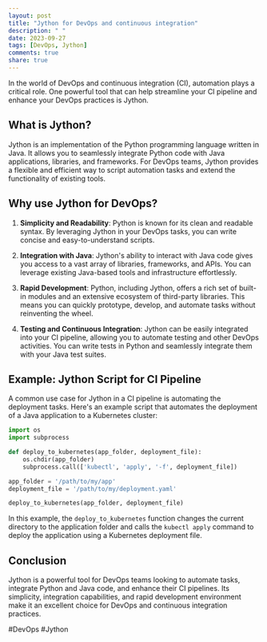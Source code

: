 ```yaml
---
layout: post
title: "Jython for DevOps and continuous integration"
description: " "
date: 2023-09-27
tags: [DevOps, Jython]
comments: true
share: true
---
```


In the world of DevOps and continuous integration (CI), automation plays a critical role. One powerful tool that can help streamline your CI pipeline and enhance your DevOps practices is Jython.

## What is Jython?

Jython is an implementation of the Python programming language written in Java. It allows you to seamlessly integrate Python code with Java applications, libraries, and frameworks. For DevOps teams, Jython provides a flexible and efficient way to script automation tasks and extend the functionality of existing tools.

## Why use Jython for DevOps?

1. **Simplicity and Readability**: Python is known for its clean and readable syntax. By leveraging Jython in your DevOps tasks, you can write concise and easy-to-understand scripts.

2. **Integration with Java**: Jython's ability to interact with Java code gives you access to a vast array of libraries, frameworks, and APIs. You can leverage existing Java-based tools and infrastructure effortlessly.

3. **Rapid Development**: Python, including Jython, offers a rich set of built-in modules and an extensive ecosystem of third-party libraries. This means you can quickly prototype, develop, and automate tasks without reinventing the wheel.

4. **Testing and Continuous Integration**: Jython can be easily integrated into your CI pipeline, allowing you to automate testing and other DevOps activities. You can write tests in Python and seamlessly integrate them with your Java test suites.

## Example: Jython Script for CI Pipeline

A common use case for Jython in a CI pipeline is automating the deployment tasks. Here's an example script that automates the deployment of a Java application to a Kubernetes cluster:

```python
import os
import subprocess

def deploy_to_kubernetes(app_folder, deployment_file):
    os.chdir(app_folder)
    subprocess.call(['kubectl', 'apply', '-f', deployment_file])

app_folder = '/path/to/my/app'
deployment_file = '/path/to/my/deployment.yaml'

deploy_to_kubernetes(app_folder, deployment_file)
```

In this example, the `deploy_to_kubernetes` function changes the current directory to the application folder and calls the `kubectl apply` command to deploy the application using a Kubernetes deployment file.

## Conclusion

Jython is a powerful tool for DevOps teams looking to automate tasks, integrate Python and Java code, and enhance their CI pipelines. Its simplicity, integration capabilities, and rapid development environment make it an excellent choice for DevOps and continuous integration practices.

#DevOps #Jython
